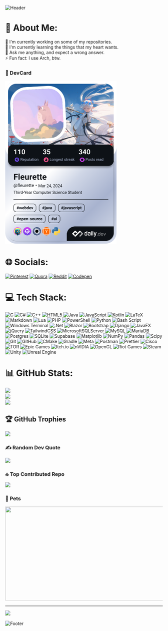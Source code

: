 ![Header](https://capsule-render.vercel.app/api?type=waving&height=300&color=gradient&text=❄️%20Fleur%20de%20Blue&textBg=false&animation=twinkling&section=header&desc=─────%20⋆⋅%20♰%20⋅⋆%20─────&descAlign=53&)
# 💫 About Me:

🔭 I'm currently working on some of my repositories.<br>🌱 I'm currently learning the things that my heart wants.<br>💬 Ask me anything, and expect a wrong answer.<br>⚡ Fun fact: I use Arch, btw.

### 🪪 DevCard

<a href="https://app.daily.dev/fleurette"><img src="./devcard.png" width="356" alt="Fleurette's Dev Card"/></a>

# 🌐 Socials:

[![Pinterest](https://img.shields.io/badge/Pinterest-%23E60023.svg?logo=Pinterest&logoColor=white&style=for-the-badge)](https://pinterest.com/anatoeini)
[![Quora](https://img.shields.io/badge/Quora-%23B92B27.svg?logo=Quora&logoColor=white&style=for-the-badge)](https://quora.com/profile/D-e-s-t-i-n-y-21)
[![Reddit](https://img.shields.io/badge/Reddit-%23FF4500.svg?logo=Reddit&logoColor=white&style=for-the-badge)](https://reddit.com/user/--Synthesia--)
[![Codepen](https://img.shields.io/badge/Codepen-000000?style=for-the-badge&logo=codepen&logoColor=white)](https://codepen.io/Anato-Eini)

# 💻 Tech Stack:

![C](https://img.shields.io/badge/c-%2300599C.svg?style=for-the-badge&logo=c&logoColor=white)
![C#](https://img.shields.io/badge/c%23-%23239120.svg?style=for-the-badge&logo=csharp&logoColor=white) 
![C++](https://img.shields.io/badge/c++-%2300599C.svg?style=for-the-badge&logo=c%2B%2B&logoColor=white)
![HTML5](https://img.shields.io/badge/html5-%23E34F26.svg?style=for-the-badge&logo=html5&logoColor=white)
![Java](https://img.shields.io/badge/java-%23ED8B00.svg?style=for-the-badge&logo=openjdk&logoColor=white)
![JavaScript](https://img.shields.io/badge/javascript-%23323330.svg?style=for-the-badge&logo=javascript&logoColor=%23F7DF1E)
![Kotlin](https://img.shields.io/badge/kotlin-%237F52FF.svg?style=for-the-badge&logo=kotlin&logoColor=white)
![LaTeX](https://img.shields.io/badge/latex-%23008080.svg?style=for-the-badge&logo=latex&logoColor=white)
![Markdown](https://img.shields.io/badge/markdown-%23000000.svg?style=for-the-badge&logo=markdown&logoColor=white)
![Lua](https://img.shields.io/badge/lua-%232C2D72.svg?style=for-the-badge&logo=lua&logoColor=white)
![PHP](https://img.shields.io/badge/php-%23777BB4.svg?style=for-the-badge&logo=php&logoColor=white)
![PowerShell](https://img.shields.io/badge/PowerShell-%235391FE.svg?style=for-the-badge&logo=powershell&logoColor=white)
![Python](https://img.shields.io/badge/python-3670A0?style=for-the-badge&logo=python&logoColor=ffdd54)
![Bash Script](https://img.shields.io/badge/bash_script-%23121011.svg?style=for-the-badge&logo=gnu-bash&logoColor=white)
![Windows Terminal](https://img.shields.io/badge/Windows%20Terminal-%234D4D4D.svg?style=for-the-badge&logo=windows-terminal&logoColor=white)
![.Net](https://img.shields.io/badge/.NET-5C2D91?style=for-the-badge&logo=.net&logoColor=white)
![Blazor](https://img.shields.io/badge/blazor-%235C2D91.svg?style=for-the-badge&logo=blazor&logoColor=white)
![Bootstrap](https://img.shields.io/badge/bootstrap-%238511FA.svg?style=for-the-badge&logo=bootstrap&logoColor=white)
![Django](https://img.shields.io/badge/django-%23092E20.svg?style=for-the-badge&logo=django&logoColor=white)
![JavaFX](https://img.shields.io/badge/javafx-%23FF0000.svg?style=for-the-badge&logo=javafx&logoColor=white)
![jQuery](https://img.shields.io/badge/jquery-%230769AD.svg?style=for-the-badge&logo=jquery&logoColor=white)
![TailwindCSS](https://img.shields.io/badge/tailwindcss-%2338B2AC.svg?style=for-the-badge&logo=tailwind-css&logoColor=white)
![MicrosoftSQLServer](https://img.shields.io/badge/Microsoft%20SQL%20Server-CC2927?style=for-the-badge&logo=microsoft%20sql%20server&logoColor=white)
![MySQL](https://img.shields.io/badge/mysql-4479A1.svg?style=for-the-badge&logo=mysql&logoColor=white)
![MariaDB](https://img.shields.io/badge/MariaDB-003545?style=for-the-badge&logo=mariadb&logoColor=white)
![Postgres](https://img.shields.io/badge/postgres-%23316192.svg?style=for-the-badge&logo=postgresql&logoColor=white)
![SQLite](https://img.shields.io/badge/sqlite-%2307405e.svg?style=for-the-badge&logo=sqlite&logoColor=white)
![Supabase](https://img.shields.io/badge/Supabase-3ECF8E?style=for-the-badge&logo=supabase&logoColor=white)
![Matplotlib](https://img.shields.io/badge/Matplotlib-%23ffffff.svg?style=for-the-badge&logo=Matplotlib&logoColor=black)
![NumPy](https://img.shields.io/badge/numpy-%23013243.svg?style=for-the-badge&logo=numpy&logoColor=white)
![Pandas](https://img.shields.io/badge/pandas-%23150458.svg?style=for-the-badge&logo=pandas&logoColor=white)
![Scipy](https://img.shields.io/badge/SciPy-%230C55A5.svg?style=for-the-badge&logo=scipy&logoColor=%white)
![Git](https://img.shields.io/badge/git-%23F05033.svg?style=for-the-badge&logo=git&logoColor=white)
![GitHub](https://img.shields.io/badge/github-%23121011.svg?style=for-the-badge&logo=github&logoColor=white)
![CMake](https://img.shields.io/badge/CMake-%23008FBA.svg?style=for-the-badge&logo=cmake&logoColor=white)
![Gradle](https://img.shields.io/badge/Gradle-02303A.svg?style=for-the-badge&logo=Gradle&logoColor=white)
![Meta](https://img.shields.io/badge/Meta-%230467DF.svg?style=for-the-badge&logo=Meta&logoColor=white)
![Postman](https://img.shields.io/badge/Postman-FF6C37?style=for-the-badge&logo=postman&logoColor=white)
![Prettier](https://img.shields.io/badge/prettier-%23F7B93E.svg?style=for-the-badge&logo=prettier&logoColor=black)
![Cisco](https://img.shields.io/badge/cisco-%23049fd9.svg?style=for-the-badge&logo=cisco&logoColor=black)
![TOR](https://img.shields.io/badge/tor-%237E4798.svg?style=for-the-badge&logo=tor-project&logoColor=white)
![Epic Games](https://img.shields.io/badge/epicgames-%23313131.svg?style=for-the-badge&logo=epicgames&logoColor=white)
![Itch.io](https://img.shields.io/badge/Itch-%23FF0B34.svg?style=for-the-badge&logo=Itch.io&logoColor=white)
![nVIDIA](https://img.shields.io/badge/nVIDIA-%2376B900.svg?style=for-the-badge&logo=nVIDIA&logoColor=white)
![OpenGL](https://img.shields.io/badge/OpenGL-white?logo=OpenGL&style=for-the-badge)
![Riot Games](https://img.shields.io/badge/riotgames-D32936.svg?style=for-the-badge&logo=riotgames&logoColor=white)
![Steam](https://img.shields.io/badge/steam-%23000000.svg?style=for-the-badge&logo=steam&logoColor=white)
![Unity](https://img.shields.io/badge/unity-%23000000.svg?style=for-the-badge&logo=unity&logoColor=white)
![Unreal Engine](https://img.shields.io/badge/unrealengine-%23313131.svg?style=for-the-badge&logo=unrealengine&logoColor=white)

# 📊 GitHub Stats:

![](https://github-readme-stats.vercel.app/api?username=Anato-Eini&theme=dark&hide_border=false&include_all_commits=true&count_private=true)<br/>
![](https://github-readme-streak-stats.herokuapp.com/?user=Anato-Eini&theme=dark&hide_border=false)<br/>
![](https://github-readme-stats.vercel.app/api/top-langs/?username=Anato-Eini&theme=dark&hide_border=false&include_all_commits=true&count_private=true&layout=compact)

## 🏆 GitHub Trophies

![](https://github-profile-trophy.vercel.app/?username=Anato-Eini&theme=tokyonight&no-frame=false&no-bg=false&margin-w=4)

### ✍️ Random Dev Quote

![](https://quotes-github-readme.vercel.app/api?type=vetical&theme=radical)

### 🔝 Top Contributed Repo

![](https://github-contributor-stats.vercel.app/api?username=Anato-Eini&limit=5&theme=dark&combine_all_yearly_contributions=true)

### 🐥 Pets

<img
  src="https://render.gitanimals.org/farms/Anato-Eini?v=1"
  width="600"
  height="300"
/>

---

<!--
Broken site
[![](https://visitcount.itsvg.in/api?id=Anato-Eini&icon=7&color=4&v=1)](https://visitcount.itsvg.in)-->

[![](https://komarev.com/ghpvc/?username=Anato-Eini&style=for-the-badge&color=3bcdeb)](https://komarev.com/ghpvc/?username=Anato-Eini&style=for-the-badge&color=3bcdeb)

![Footer](https://capsule-render.vercel.app/api?type=waving&height=300&color=gradient&textBg=false&animation=twinkling&section=footer&reversal=false)